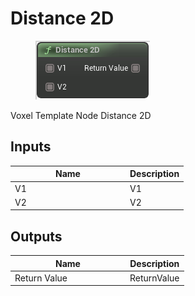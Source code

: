 # Distance 2D

<div align="left" data-full-width="false">

<figure><img src="Distance_2D.png" alt=""><figcaption></figcaption></figure>

</div>

Voxel Template Node Distance 2D

## Inputs

<table>
<thead><tr><th width="170">Name</th><th>Description</th></tr></thead>
<tbody>
<tr><td>V1</td><td>V1</td></tr>
<tr><td>V2</td><td>V2</td></tr>
</tbody>
</table>

## Outputs

<table>
<thead><tr><th width="170">Name</th><th>Description</th></tr></thead>
<tbody>
<tr><td>Return Value</td><td>ReturnValue</td></tr>
</tbody>
</table>